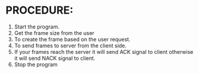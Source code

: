 # PROCEDURE:
1. Start the program. 
2. Get the frame size from the user 
3. To create the frame based on the user request. 
4. To send frames to server from the client side.
5. If your frames reach the server it will send ACK signal to client otherwise it will send NACK signal to client. 
6. Stop the program
